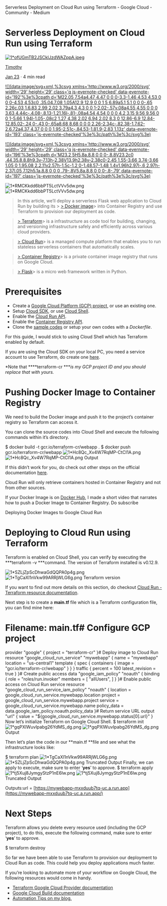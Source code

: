 Serverless Deployment on Cloud Run using Terraform - Google Cloud - Community - Medium

# Serverless Deployment on Cloud Run using Terraform

[![1*ofUGmTB2JSCklJzdWAZppA.jpeg](../_resources/c98574a3f75f3663226ee85b9e293482.jpg)](https://medium.com/@timtech4u?source=post_page-----ee8ae4ecb72e----------------------)

[Timothy](https://medium.com/@timtech4u?source=post_page-----ee8ae4ecb72e----------------------)

[Jan 23](https://medium.com/google-cloud/deploying-docker-images-to-cloud-run-using-terraform-ee8ae4ecb72e?source=post_page-----ee8ae4ecb72e----------------------) · 4 min read

[![](data:image/svg+xml,%3csvg xmlns='http://www.w3.org/2000/svg' width='29' height='29' class='q js-evernote-checked' data-evernote-id='192'%3e%3cpath d='M22.05 7.54a4.47 4.47 0 0 0-3.3-1.46 4.53 4.53 0 0 0-4.53 4.53c0 .35.04.7.08 1.05A12.9 12.9 0 0 1 5 6.89a5.1 5.1 0 0 0-.65 2.26c.03 1.6.83 2.99 2.02 3.79a4.3 4.3 0 0 1-2.02-.57v.08a4.55 4.55 0 0 0 3.63 4.44c-.4.08-.8.13-1.21.16l-.81-.08a4.54 4.54 0 0 0 4.2 3.15 9.56 9.56 0 0 1-5.66 1.94l-1.05-.08c2 1.27 4.38 2.02 6.94 2.02 8.3 0 12.86-6.9 12.84-12.85.02-.24 0-.43 0-.65a8.68 8.68 0 0 0 2.26-2.34c-.82.38-1.7.62-2.6.72a4.37 4.37 0 0 0 1.95-2.51c-.84.53-1.81.9-2.83 1.13z' data-evernote-id='193' class='js-evernote-checked'%3e%3c/path%3e%3c/svg%3e)](https://medium.com/p/ee8ae4ecb72e/share/twitter?source=post_actions_header---------------------------)

[![](data:image/svg+xml,%3csvg xmlns='http://www.w3.org/2000/svg' width='29' height='29' class='q js-evernote-checked' data-evernote-id='196'%3e%3cpath d='M23.2 5H5.8a.8.8 0 0 0-.8.8V23.2c0 .44.35.8.8.8h9.3v-7.13h-2.38V13.9h2.38v-2.38c0-2.45 1.55-3.66 3.74-3.66 1.05 0 1.95.08 2.2.11v2.57h-1.5c-1.2 0-1.48.57-1.48 1.4v1.96h2.97l-.6 2.97h-2.37l.05 7.12h5.1a.8.8 0 0 0 .79-.8V5.8a.8.8 0 0 0-.8-.79' data-evernote-id='197' class='js-evernote-checked'%3e%3c/path%3e%3c/svg%3e)](https://medium.com/p/ee8ae4ecb72e/share/facebook?source=post_actions_header---------------------------)

![1*RMCKkdd6bbPT5LctVVv5dw.png](../_resources/f5fafe7e89cc6b3e10e53e7d9f6520ec.png)
![1*RMCKkdd6bbPT5LctVVv5dw.png](../_resources/c3a20b6a1c606171dfbb1b55780d9212.png)

> In this article, we’ll deploy a serverless Flask web application to Cloud Run by building its > [> Docker image](https://github.com/Timtech4u/ghost3-docker)>  into Container Registry and use Terraform to provision our deployment as code.

> [> Terraform](https://www.terraform.io/)>  is a infrastructure as code tool for building, changing, and versioning infrastructure safely and efficiently across various cloud providers.

> [> Cloud Run](https://cloud.google.com/run/)>  is a managed compute platform that enables you to run stateless serverless containers that automatically scales.

> [> Container Registry](https://cloud.google.com/container-registry)>  is a private container image registry that runs on Google Cloud.

> [> Flask](https://github.com/pallets/flask)>  is a micro web framework written in Python.

# Prerequisites

- Create a [Google Cloud Platform (GCP) project](https://console.cloud.google.com/project), or use an existing one.
- Setup [Cloud SDK](https://cloud.google.com/sdk/), or use [Cloud Shell](https://cloud.google.com/shell/).
- Enable the [Cloud Run API](https://console.developers.google.com/apis/api/run.googleapis.com/overview).
- Enable the [Container Registry API](https://console.developers.google.com/apis/api/containerregistry.googleapis.com/overview).
- Clone the [sample codes](https://github.com/Timtech4u/flask-docker) or setup your own codes with a *Dockerfile*.

For this guide, I would stick to using Cloud Shell which has Terraform enabled by default.

If you are using the Cloud SDK on your local PC, you need a service account to use Terraform, do create one [here](https://console.cloud.google.com/apis/credentials/serviceaccountkey).

*Note that ****terraform-cr ****is my GCP project ID and you should replace that with yours.*

# Pushing Docker Image to Container Registry

We need to build the Docker image and push it to the project’s container registry so Terraform can access it.

You can clone the source codes into Cloud Shell and execute the following commands within it’s directory.

$ docker build -t gcr.io/terraform-cr/webapp .
$ docker push gcr.io/terraform-cr/webapp
![1*Hc8Qc_Xv4W7RqMP-CtCI1A.png](../_resources/b5fe0bbd73e35c79f2a48d142a3dafe5.png)
![1*Hc8Qc_Xv4W7RqMP-CtCI1A.png](../_resources/02d1a51f2d1eb7492b1d1e143b9e7811.png)
Output

If this didn’t work for you, do check out other steps on the official documentation [here](https://cloud.google.com/container-registry/docs/pushing-and-pulling).

Cloud Run will only retrieve containers hosted in Container Registry and not from other sources.

If your Docker Image is on [Docker Hub](http://hub.docker.com/), I made a short video that narrates how to push a Docker Image to Container Registry. Do subscribe

Deploying Docker Images to Google Cloud Run

# Deploying to Cloud Run using Terraform

Terraform is enabled on Cloud Shell, you can verify by executing the ***terraform -v ***command. The version of Terraform installed is v0.12.9.

![1*SZLjZpScDhwaGdQQPA0p4g.png](../_resources/095ece6171ffbf2f6ebf88fcc12911fc.png)
![1*TgCaXl1nVkw99ARRjWLG6g.png](../_resources/73182d4acb0fcbae4fd51f88b1b5863b.png)
Terraform version

If you want to find out more details on this section, do checkout [Cloud Run - Terraform resource documentation](https://www.terraform.io/docs/providers/google/r/cloud_run_service.html).

Next step is to create a **main.tf** file which is a Terraform configuration file, you can find mine here:

# Filename: main.tf# Configure GCP project

provider "google" {
project = "terraform-cr"
}# Deploy image to Cloud Run
resource "google_cloud_run_service" "mywebapp" {
name = "mywebapp"
location = "us-central1"
template {
spec {
containers {
image = "gcr.io/terraform-cr/webapp"
}
}
}
traffic {
percent = 100
latest_revision = true
}
}# Create public access
data "google_iam_policy" "noauth" {
binding {
role = "roles/run.invoker"
members = [
"allUsers",
]
}
}# Enable public access on Cloud Run service
resource "google_cloud_run_service_iam_policy" "noauth" {
location = google_cloud_run_service.mywebapp.location
project = google_cloud_run_service.mywebapp.project
service = google_cloud_run_service.mywebapp.name
policy_data = data.google_iam_policy.noauth.policy_data
}# Return service URL
output "url" {
value = "${google_cloud_run_service.mywebapp.status[0].url}"
}
Now let’s initialize Terraform on Google Cloud Shell.
$ terraform init
![1*gqPXlWuvIpabg26YdMS_dg.png](../_resources/ee5db57b73fccea4b8524af57d04663a.png)
![1*gqPXlWuvIpabg26YdMS_dg.png](../_resources/19dce5ea82a85c525ff3a23bb817f9f2.png)
Output

Then let’s plan the code in our **main.tf **file and see what the infrastructure looks like:

$ terraform plan
![1*TgCaXl1nVkw99ARRjWLG6g.png](../_resources/d83abae4b473256280d76c1dd02ecea8.png)
![1*SZLjZpScDhwaGdQQPA0p4g.png](../_resources/2928f0d7dc7ef1a98e92d515ae6da73d.png)
Truncated Output
Finally, we can apply to execute, make sure to enter ‘**yes**’ to approve.
$ terraform apply
![1*tj5Xuj8JymgyStzP1nE6lw.png](../_resources/bc0e60c4c19b15d29cde8b0c8b84df3f.png)
![1*tj5Xuj8JymgyStzP1nE6lw.png](../_resources/a6a99ce5fa0463b2a9e771e9c12504ee.png)
Truncated Output

Outputs:url = [https://mywebapp-mxxduub7tq-uc.a.run.app](https://mywebapp-mxxduub7tq-uc.a.run.app/)

# Next Steps

Terraform allows you delete every resource used (including the GCP project), to do this, execute the following command, make sure to enter ‘**yes**’ to approve.

$ terraform destroy

So far we have been able to use Terraform to provision our deployment to Cloud Run as code. This could help you deploy applications much faster.

If you’re looking to automate more of your workflow on Google Cloud, the following resources would come in handy.

- [Terraform Google Cloud Provider documentation](https://www.terraform.io/docs/providers/google/index.html)
- [Google Cloud Build documentation](https://cloud.google.com/cloud-build/docs/)
- [Automation Tips on my blog.](https://fullstackgcp.com/)